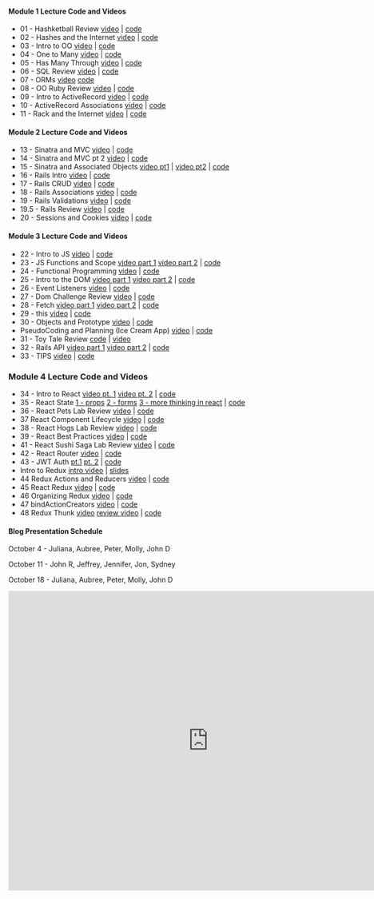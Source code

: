 #### Module 1 Lecture Code and Videos

- 01 - Hashketball Review [video](https://youtu.be/X02k_C_qD18) | [code](https://github.com/learn-co-students/dc-web-071618/tree/master/01-hashketball-review)
- 02 - Hashes and the Internet [video](https://youtu.be/h4OMnjVzfzg) | [code](https://github.com/learn-co-students/dc-web-071618/tree/master/02-apis-and-the-internet)
- 03 - Intro to OO [video](https://youtu.be/4E3gf2c4vcI) | [code](https://github.com/learn-co-students/dc-web-071618/tree/master/03-intro-to-oo)
- 04 - One to Many [video](https://youtu.be/1eNPnuMaet8) | [code](https://github.com/learn-co-students/dc-web-071618/tree/master/04-one-to-many)
- 05 - Has Many Through [video](https://youtu.be/8rA9GiqB3hw) | [code](https://github.com/learn-co-students/dc-web-071618/tree/master/05-has-many-through)
- 06 - SQL Review [video](https://youtu.be/k8HP2P8xpxM) | [code](https://github.com/learn-co-students/dc-web-071618/tree/master/06-intro-sql)
- 07 - ORMs [video](https://youtu.be/P6BxzSN4kic) [code](https://github.com/learn-co-students/dc-web-071618/tree/master/07-intro-to-orms)
- 08 - OO Ruby Review [video](https://youtu.be/LHlYXhYvXTk) | [code](https://github.com/learn-co-students/dc-web-071618/tree/master/08-oo-review)
- 09 - Intro to ActiveRecord [video](https://youtu.be/P6BxzSN4kic) | [code](https://github.com/learn-co-students/dc-web-071618/tree/master/09-intro-to-activerecord)
- 10 - ActiveRecord Associations [video](https://youtu.be/6rrw-Pw58IA) | [code](https://github.com/learn-co-students/dc-web-071618/tree/master/10-activerecord-associations)
- 11 - Rack and the Internet [video](https://youtu.be/7BYthkhqhhI) | [code](https://github.com/learn-co-students/dc-web-071618/tree/master/11-internet-intro)

#### Module 2 Lecture Code and Videos

- 13 - Sinatra and MVC [video](https://youtu.be/T-7DxWfd04c) | [code](https://github.com/learn-co-students/dc-web-071618/tree/master/13-intro-to-sinatra)
- 14 - Sinatra and MVC pt 2 [video](https://youtu.be/4PK_vAjNZkA) | [code](https://github.com/learn-co-students/dc-web-071618/tree/master/14-intro-to-sinatra-pt2)
- 15 - Sinatra and Associated Objects [video pt1](https://youtu.be/dqqpXXAV8rQ) | [video pt2](https://youtu.be/v1ghwMTy2Uw) | [code](https://github.com/learn-co-students/dc-web-071618/tree/master/15-sinatra-associated-objects)
- 16 - Rails Intro [video](https://youtu.be/P4mOUNmQkVU) | [code](https://github.com/learn-co-students/dc-web-071618/tree/master/16-rails-intro)
- 17 - Rails CRUD [video](https://youtu.be/FDbOrio82tw) | [code](https://github.com/learn-co-students/dc-web-071618/tree/master/17-rails-forms)
- 18 - Rails Associations [video](https://youtu.be/aSEvlvoPX7w) | [code](https://github.com/learn-co-students/dc-web-071618/tree/master/18-rails_associations/snack-tracker)
- 19 - Rails Validations [video](https://youtu.be/8wsWyID4VzI) | [code](https://github.com/learn-co-students/dc-web-071618/tree/master/19-rails-validations)
- 19.5 - Rails Review [video](https://youtu.be/3AvI05pWwjI) | [code](https://github.com/learn-co-students/dc-web-071618/tree/master/19.5-rails-review)
- 20 - Sessions and Cookies [video](https://youtu.be/c8uMsg8AVgw) | [code](https://github.com/learn-co-students/dc-web-071618/tree/master/20-sessions-and-cookies)

#### Module 3 Lecture Code and Videos

- 22 - Intro to JS [video](https://youtu.be/kx0wbnRIovA) | [code](https://github.com/learn-co-students/dc-web-071618/tree/master/22-intro-to-js)
- 23 - JS Functions and Scope [video part 1](https://www.youtube.com/watch?v=2kYzM7bbDIw) [video part 2](https://www.youtube.com/watch?v=_jK7-1YrOHU&index=14) | [code](https://github.com/learn-co-students/dc-web-071618/tree/master/23-functions-scope-iteration)
- 24 - Functional Programming [video](https://www.youtube.com/watch?v=w_CsnGNukxs) | [code](https://github.com/learn-co-students/dc-web-071618/tree/master/24-functional-programming)
- 25 - Intro to the DOM [video part 1](https://www.youtube.com/watch?v=_xSGeXwxrLQ) [video part 2](https://www.youtube.com/watch?v=RzYDtn8j3wA) | [code](https://github.com/learn-co-students/dc-web-071618/tree/master/25-dom)
- 26 - Event Listeners [video](https://youtu.be/efVw82cVIug) | [code](https://github.com/learn-co-students/dc-web-071618/tree/master/26-event-listeners)
- 27 - Dom Challenge Review [video](https://youtu.be/AX9zuL_DxWI) | [code](https://github.com/learn-co-students/dc-web-071618/tree/master/27-dom-challenge-lab-review)
- 28 - Fetch [video part 1](https://www.youtube.com/watch?v=Qqud8NR4RbE) [video part 2](https://youtu.be/0YDCbrwVX00) | [code](https://github.com/learn-co-students/dc-web-071618/tree/master/28-promises-and-fetch)
- 29 - this [video](https://youtu.be/MENlCAE1r1Y) | [code](https://github.com/learn-co-students/dc-web-071618/tree/master/29-this)
- 30 - Objects and Prototype [video](https://youtu.be/m-SouUtFAEE) | [code](https://github.com/learn-co-students/dc-web-071618/tree/master/30-objects-and-prototype)
- PseudoCoding and Planning (Ice Cream App) [video](https://youtu.be/OE8vF-MhjTA) | [code](https://github.com/learn-co-students/dc-web-071618/tree/master/icecream_maker_js_practice)
- 31 - Toy Tale Review [code](https://github.com/learn-co-students/dc-web-071618/tree/master/31-js-toy-tale-review) | [video](https://youtu.be/6vAUCJk3CHI)
- 32 - Rails API [video part 1](https://youtu.be/49HiN7beoVw) [video part 2](https://youtu.be/aQJ4tR196OM) | [code](https://github.com/learn-co-students/dc-web-071618/tree/master/32-Rails-API)
- 33 - TIPS [video](https://youtu.be/3-6uyj6MTMQ) | [code](https://github.com/learn-co-students/dc-web-071618/tree/master/33-TIPS-mod-3)

### Module 4 Lecture Code and Videos
- 34 - Intro to React [video pt. 1](https://youtu.be/AuYJ5ss7oRM) [video pt. 2](https://youtu.be/ZASrfy36zeo) | [code](https://github.com/learn-co-students/dc-web-071618/tree/master/34-intro-to-react)
- 35 - React State [1 - props](https://youtu.be/9yGY5I4JuH8) [2 - forms](https://youtu.be/U0Nm05uN3x4) [3 - more thinking in react](https://youtu.be/fGZCOmi2qXI) | [code](https://github.com/learn-co-students/dc-web-071618/tree/master/35-react-state)
- 36 - React Pets Lab Review [video](https://youtu.be/SxJF-lzyTKs) | [code](https://github.com/learn-co-students/dc-web-071618/tree/master/36-pets-review)
- 37 React Component Lifecycle [video](https://youtu.be/m8gLC-C6slI) | [code](https://github.com/learn-co-students/dc-web-071618/tree/master/37-react-component-lifecycle)
- 38 - React Hogs Lab Review [video](https://youtu.be/OCX5auDw8Vs) | [code](https://github.com/learn-co-students/dc-web-071618/tree/master/38-hogs-review)
- 39 - React Best Practices [video](https://youtu.be/B1IArTphY1k) | [code](https://github.com/learn-co-students/dc-web-071618/tree/master/39-react-best-practices)
- 41 - React Sushi Saga Lab Review [video](https://youtu.be/ZdB1KWUJZa0) | [code](https://github.com/learn-co-students/dc-web-071618/tree/master/41-sushi-saga-review)
- 42 - React Router [video](https://youtu.be/o39k3ps3fTM) | [code](https://github.com/learn-co-students/dc-web-071618/tree/master/42-react-router)
- 43 - JWT Auth [pt.1](https://youtu.be/tsMfPEZEmKo) [pt. 2]() | [code](https://github.com/learn-co-students/dc-web-071618/tree/master/43-jwt-auth)
- Intro to Redux [intro video](https://youtu.be/O5oyqqiAbNM) | [slides](https://docs.google.com/presentation/d/1IIzo1y-nHkQEGtEhDiq7NevbTipq0jGj9XjOs4hLE9Q/edit#slide=id.g342b7ede26_0_19)
- 44 Redux Actions and Reducers [video](https://youtu.be/ATgnaD-GQhc) | [code](https://github.com/learn-co-students/dc-web-071618/tree/master/44-redux-actions-reducers)
- 45 React Redux [video](https://youtu.be/Gg_cfgRXnRM) | [code](https://github.com/learn-co-students/dc-web-071618/tree/master/45-react-redux)
- 46 Organizing Redux [video](https://youtu.be/hQgCUXHwz14) | [code](https://github.com/learn-co-students/dc-web-071618/tree/master/46-organizing-redux)
- 47 bindActionCreators [video](https://youtu.be/qM8Lu2pjNSE) | [code](https://github.com/learn-co-students/dc-web-071618/tree/master/47-bind-action-creators)
- 48 Redux Thunk [video](https://youtu.be/ufIWyFdTGfw) [review video](https://youtu.be/Mpl2rKiQKE8) | [code](https://github.com/learn-co-students/dc-web-071618/tree/master/48-redux-thunk)

#### Blog Presentation Schedule

October 4 - Juliana, Aubree, Peter, Molly, John D

October 11 - John R, Jeffrey, Jennifer, Jon, Sydney

October 18 - Juliana, Aubree, Peter, Molly, John D

<iframe src="https://calendar.google.com/calendar/embed?src=flatironschool.com_ofeviccfpkbav8cotoadof0pl0%40group.calendar.google.com&ctz=America%2FNew_York" style="border: 0" width="800" height="600" frameborder="0" scrolling="no"></iframe>
